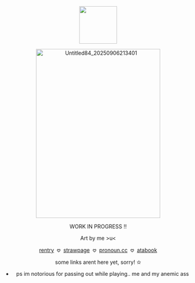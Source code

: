 <div align="center">

  <img width="100" src="https://komarev.com/ghpvc/?username=pixelbrickz&color=6cb88a&label=citizens_✫">


</p>

<img width="330" height="450" alt="Untitled84_20250906213401" src="https://github.com/user-attachments/assets/b42aa01d-4c0e-4008-ab8b-98d429dc5d8f" />








WORK IN PROGRESS !!
</p>

<div align="center">
  
Art by me >u<
  
  [rentry](https://rentry.co/CAREPAD_) ‎ 𖹭‎ ‎  [strawpage]()‎‎  ‎  𖹭 ‎  [pronoun.cc](https://pronouns.cc/@CCharmsz) ‎‎   𖹭‎ ‎  [atabook](https://ccharmz.atabook.org)

  some links arent here yet, sorry! ✫
* ps im notorious for passing out while playing.. me and my anemic ass
</p>
